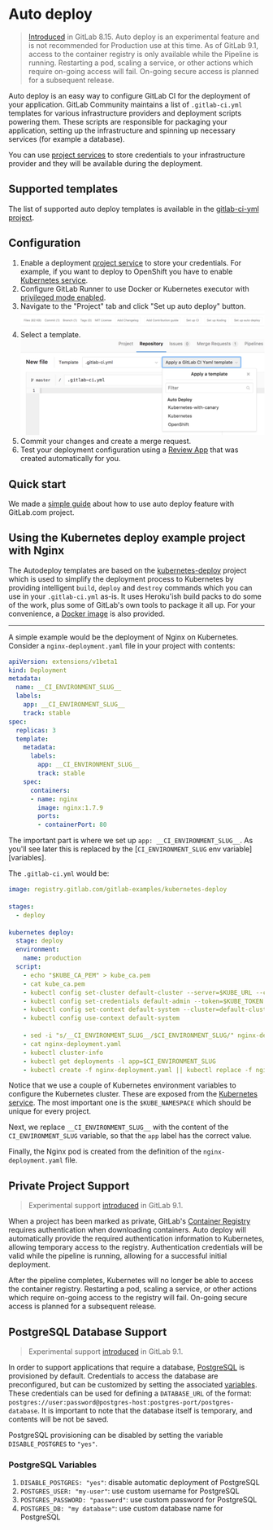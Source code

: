 # Auto deploy

> [Introduced][mr-8135] in GitLab 8.15.
> Auto deploy is an experimental feature and is not recommended for Production use at this time.
> As of GitLab 9.1, access to the container registry is only available while the Pipeline is running. Restarting a pod, scaling a service, or other actions which require on-going access will fail. On-going secure access is planned for a subsequent release.

Auto deploy is an easy way to configure GitLab CI for the deployment of your
application. GitLab Community maintains a list of `.gitlab-ci.yml`
templates for various infrastructure providers and deployment scripts
powering them. These scripts are responsible for packaging your application,
setting up the infrastructure and spinning up necessary services (for
example a database).

You can use [project services][project-services] to store credentials to
your infrastructure provider and they will be available during the
deployment.

## Supported templates

The list of supported auto deploy templates is available in the
[gitlab-ci-yml project][auto-deploy-templates].

## Configuration

1. Enable a deployment [project service][project-services] to store your
credentials. For example, if you want to deploy to OpenShift you have to
enable [Kubernetes service][kubernetes-service].
1. Configure GitLab Runner to use Docker or Kubernetes executor with
[privileged mode enabled][docker-in-docker].
1. Navigate to the "Project" tab and click "Set up auto deploy" button.
   ![Auto deploy button](img/auto_deploy_button.png)
1. Select a template.
  ![Dropdown with auto deploy templates](img/auto_deploy_dropdown.png)
1. Commit your changes and create a merge request.
1. Test your deployment configuration using a [Review App][review-app] that was
created automatically for you.

## Quick start

We made a [simple guide](quick_start_guide.md) about how to use auto deploy feature with GitLab.com project.

## Using the Kubernetes deploy example project with Nginx

The Autodeploy templates are based on the [kubernetes-deploy][kube-deploy]
project which is used to simplify the deployment process to Kubernetes by
providing intelligent `build`, `deploy` and `destroy` commands which you can
use in your `.gitlab-ci.yml` as-is. It uses Heroku'ish build packs to do some
of the work, plus some of GitLab's own tools to package it all up. For your
convenience, a [Docker image][kube-image] is also provided.

---

A simple example would be the deployment of Nginx on Kubernetes.
Consider a `nginx-deployment.yaml` file in your project with contents:

```yaml
apiVersion: extensions/v1beta1
kind: Deployment
metadata:
  name: __CI_ENVIRONMENT_SLUG__
  labels:
    app: __CI_ENVIRONMENT_SLUG__
    track: stable
spec:
  replicas: 3
  template:
    metadata:
      labels:
        app: __CI_ENVIRONMENT_SLUG__
        track: stable
    spec:
      containers:
      - name: nginx
        image: nginx:1.7.9
        ports:
        - containerPort: 80
```

The important part is where we set up `app: __CI_ENVIRONMENT_SLUG__`. As you'll
see later this is replaced by the [`CI_ENVIRONMENT_SLUG` env variable][variables].

The `.gitlab-ci.yml` would be:

```yaml
image: registry.gitlab.com/gitlab-examples/kubernetes-deploy

stages:
  - deploy

kubernetes deploy:
  stage: deploy
  environment:
    name: production
  script:
    - echo "$KUBE_CA_PEM" > kube_ca.pem
    - cat kube_ca.pem
    - kubectl config set-cluster default-cluster --server=$KUBE_URL --certificate-authority="$(pwd)/kube_ca.pem"
    - kubectl config set-credentials default-admin --token=$KUBE_TOKEN
    - kubectl config set-context default-system --cluster=default-cluster --user=default-admin --namespace $KUBE_NAMESPACE
    - kubectl config use-context default-system

    - sed -i "s/__CI_ENVIRONMENT_SLUG__/$CI_ENVIRONMENT_SLUG/" nginx-deployment.yaml
    - cat nginx-deployment.yaml
    - kubectl cluster-info
    - kubectl get deployments -l app=$CI_ENVIRONMENT_SLUG
    - kubectl create -f nginx-deployment.yaml || kubectl replace -f nginx-deployment.yaml
```

Notice that we use a couple of Kubernetes environment variables to configure
the Kubernetes cluster. These are exposed from the
[Kubernetes service](../../user/project/integrations/kubernetes.md#deployment-variables).
The most important one is the `$KUBE_NAMESPACE` which should be unique for
every project.

Next, we replace `__CI_ENVIRONMENT_SLUG__` with the content of the
`CI_ENVIRONMENT_SLUG` variable, so that the `app` label has the correct value.

Finally, the Nginx pod is created from the definition of the
`nginx-deployment.yaml` file.

## Private Project Support

> Experimental support [introduced][mr-2] in GitLab 9.1.

When a project has been marked as private, GitLab's [Container Registry][container-registry] requires authentication when downloading containers. Auto deploy will automatically provide the required authentication information to Kubernetes, allowing temporary access to the registry. Authentication credentials will be valid while the pipeline is running, allowing for a successful initial deployment.

After the pipeline completes, Kubernetes will no longer be able to access the container registry. Restarting a pod, scaling a service, or other actions which require on-going access to the registry will fail. On-going secure access is planned for a subsequent release.

## PostgreSQL Database Support

> Experimental support [introduced][mr-8] in GitLab 9.1.

In order to support applications that require a database, [PostgreSQL][postgresql] is provisioned by default. Credentials to access the database are preconfigured, but can be customized by setting the associated [variables](#postgresql-variables). These credentials can be used for defining a `DATABASE_URL` of the format: `postgres://user:password@postgres-host:postgres-port/postgres-database`. It is important to note that the database itself is temporary, and contents will be not be saved.

PostgreSQL provisioning can be disabled by setting the variable `DISABLE_POSTGRES` to `"yes"`.

### PostgreSQL Variables

1. `DISABLE_POSTGRES: "yes"`: disable automatic deployment of PostgreSQL
1. `POSTGRES_USER: "my-user"`: use custom username for PostgreSQL
1. `POSTGRES_PASSWORD: "password"`: use custom password for PostgreSQL
1. `POSTGRES_DB: "my database"`: use custom database name for PostgreSQL

[mr-8135]: https://gitlab.com/gitlab-org/gitlab-ce/merge_requests/8135
[mr-2]: https://gitlab.com/gitlab-examples/kubernetes-deploy/merge_requests/2
[mr-8]: https://gitlab.com/gitlab-examples/kubernetes-deploy/merge_requests/8
[project-settings]: https://docs.gitlab.com/ce/public_access/public_access.html
[project-services]: ../../user/project/integrations/project_services.md
[auto-deploy-templates]: https://gitlab.com/gitlab-org/gitlab-ci-yml/tree/master/autodeploy
[kubernetes-service]: ../../user/project/integrations/kubernetes.md
[docker-in-docker]: ../docker/using_docker_build.md#use-docker-in-docker-executor
[review-app]: ../review_apps/index.md
[kube-image]: https://gitlab.com/gitlab-examples/kubernetes-deploy/container_registry "Kubernetes deploy Container Registry"
[kube-deploy]: https://gitlab.com/gitlab-examples/kubernetes-deploy "Kubernetes deploy example project"
[container-registry]: https://docs.gitlab.com/ce/user/project/container_registry.html
[postgresql]: https://www.postgresql.org/
